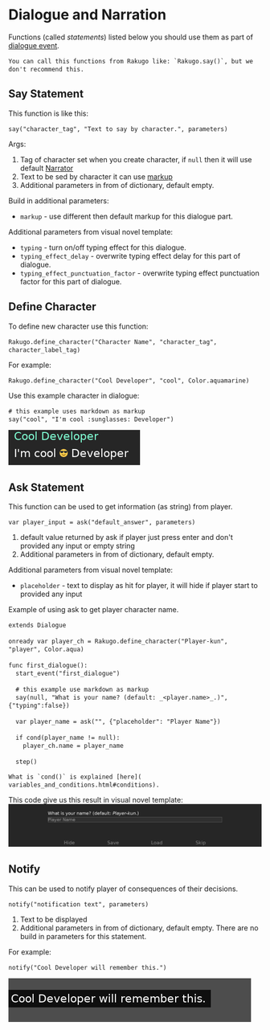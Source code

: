 # Dialogue and Narration

Functions (called _statements_) listed below you should use them as part of [dialogue event]( dialogue_node.html#create-dialogue-event).

```{note}
You can call this functions from Rakugo like: `Rakugo.say()`, but we don't recommend this.
```

## Say Statement

This function is like this:

```gdscript
say("character_tag", "Text to say by character.", parameters)
```

Args:

1. Tag of character set when you create character, if `null` then it will use default [Narrator](project_setup.html#narrator)
1. Text to be sed by character it can use [markup](text.md)
1. Additional parameters in from of dictionary, default empty.

Build in additional parameters:

- `markup` - use different then default markup for this dialogue part.

Additional parameters from visual novel template:

- `typing` - turn on/off typing effect for this dialogue.
- `typing_effect_delay` - overwrite typing effect delay for this part of dialogue.
- `typing_effect_punctuation_factor` - overwrite typing effect punctuation factor for this part of dialogue.

## Define Character

To define new character use this function:

```gdscript
Rakugo.define_character("Character Name", "character_tag", character_label_tag)
```

For example:

```gdscript
Rakugo.define_character("Cool Developer", "cool", Color.aquamarine)
```

Use this example character in dialogue:

```gdscript
# this example uses markdown as markup
say("cool", "I'm cool :sunglasses: Developer")
```

![](dialogue/say.png)

## Ask Statement

This function can be used to get information (as string) from player.

```gdscript
var player_input = ask("default_answer", parameters)
```

1. default value returned by ask if player just press enter and don't provided any input or empty string
2. Additional parameters in from of dictionary, default empty.

Additional parameters from visual novel template:

- `placeholder` - text to display as hit for player, it will hide if player start to provided any input

Example of using ask to get player character name.

```gdscript
extends Dialogue

onready var player_ch = Rakugo.define_character("Player-kun", "player", Color.aqua)

func first_dialogue():
  start_event("first_dialogue")

  # this example use markdown as markup
  say(null, "What is your name? (default: _<player.name>_.)", {"typing":false})

  var player_name = ask("", {"placeholder": "Player Name"})

  if cond(player_name != null):
    player_ch.name = player_name

  step()
```

```{note}
What is `cond()` is explained [here]( variables_and_conditions.html#conditions).
```

This code give us this result in visual novel template:
![](dialogue/ask.png)

## Notify

This can be used to notify player of consequences of their decisions.

```gdscript
notify("notification text", parameters)
```

<!-- 1. Text to be displayed it can use [markup](text.md) -->

1. Text to be displayed
1. Additional parameters in from of dictionary, default empty.
   There are no build in parameters for this statement.

For example:

```gdscript
notify("Cool Developer will remember this.")
```

![](dialogue/notify.png)
